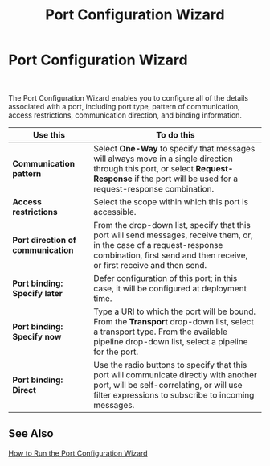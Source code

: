 ﻿---
title: Port Configuration Wizard
TOCTitle: Port Configuration Wizard
ms:assetid: 73a30b25-5983-4254-a561-bca03783a9ec
ms:mtpsurl: https://msdn.microsoft.com/library/Aa560821(v=BTS.80)
ms:contentKeyID: 51528937
ms.date: 08/30/2017
mtps_version: v=BTS.80
f1_keywords:
- bts10.orch.port.config.wizard
---

# Port Configuration Wizard

 

The Port Configuration Wizard enables you to configure all of the details associated with a port, including port type, pattern of communication, access restrictions, communication direction, and binding information.

<table>
<thead>
<tr class="header">
<th>Use this</th>
<th>To do this</th>
</tr>
</thead>
<tbody>
<tr class="odd">
<td><strong>Communication pattern</strong></td>
<td>Select <strong>One-Way</strong> to specify that messages will always move in a single direction through this port, or select <strong>Request-Response</strong> if the port will be used for a request-response combination.</td>
</tr>
<tr class="even">
<td><strong>Access restrictions</strong></td>
<td>Select the scope within which this port is accessible.</td>
</tr>
<tr class="odd">
<td><strong>Port direction of communication</strong></td>
<td>From the drop-down list, specify that this port will send messages, receive them, or, in the case of a request-response combination, first send and then receive, or first receive and then send.</td>
</tr>
<tr class="even">
<td><strong>Port binding: Specify later</strong></td>
<td>Defer configuration of this port; in this case, it will be configured at deployment time.</td>
</tr>
<tr class="odd">
<td><strong>Port binding: Specify now</strong></td>
<td>Type a URI to which the port will be bound. From the <strong>Transport</strong> drop-down list, select a transport type. From the available pipeline drop-down list, select a pipeline for the port.</td>
</tr>
<tr class="even">
<td><strong>Port binding: Direct</strong></td>
<td>Use the radio buttons to specify that this port will communicate directly with another port, will be self-correlating, or will use filter expressions to subscribe to incoming messages.</td>
</tr>
</tbody>
</table>


## See Also

[How to Run the Port Configuration Wizard](https://msdn.microsoft.com/library/aa561061\(v=bts.80\))

